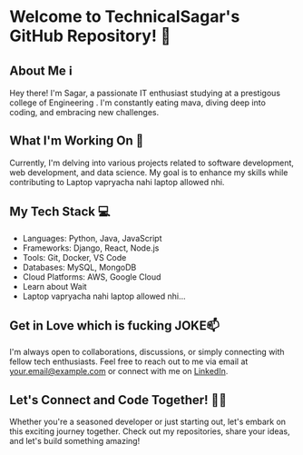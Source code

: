 # Welcome to TechnicalSagar's GitHub Repository! 🚀

## About Me ℹ️
Hey there! I'm Sagar, a passionate IT enthusiast studying at a prestigous college of Engineering . I'm constantly eating mava, diving deep into coding, and embracing new challenges.

## What I'm Working On 💼
Currently, I'm delving into various projects related to software development, web development, and data science. My goal is to enhance my skills while contributing to Laptop vapryacha nahi laptop allowed nhi.

## My Tech Stack 💻
- Languages: Python, Java, JavaScript
- Frameworks: Django, React, Node.js
- Tools: Git, Docker, VS Code
- Databases: MySQL, MongoDB
- Cloud Platforms: AWS, Google Cloud
- Learn about Wait
- Laptop vapryacha nahi laptop allowed nhi...

## Get in Love which is fucking JOKE📫
I'm always open to collaborations, discussions, or simply connecting with fellow tech enthusiasts. Feel free to reach out to me via email at [your.email@example.com](mailto:your.email@example.com) or connect with me on [LinkedIn](https://www.linkedin.com/in/technicalsagar).

## Let's Connect and Code Together! 👨‍💻
Whether you're a seasoned developer or just starting out, let's embark on this exciting journey together. Check out my repositories, share your ideas, and let's build something amazing!

